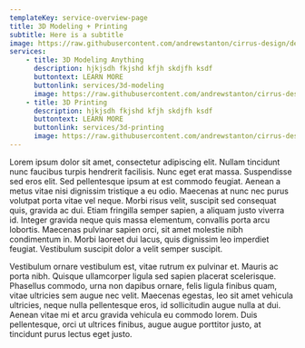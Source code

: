 ```yaml
---
templateKey: service-overview-page
title: 3D Modeling + Printing
subtitle: Here is a subtitle
image: https://raw.githubusercontent.com/andrewstanton/cirrus-design/develop/static/img/3d-scanning-floor-ceiling.jpg
services:
    - title: 3D Modeling Anything
      description: hjkjsdh fkjshd kfjh skdjfh ksdf 
      buttontext: LEARN MORE
      buttonlink: services/3d-modeling
      image: https://raw.githubusercontent.com/andrewstanton/cirrus-design/develop/static/img/3d-scanning-floor-ceiling.jpg
    - title: 3D Printing
      description: hjkjsdh fkjshd kfjh skdjfh ksdf 
      buttontext: LEARN MORE
      buttonlink: services/3d-printing 
      image: https://raw.githubusercontent.com/andrewstanton/cirrus-design/develop/static/img/3d-scanning-floor-ceiling.jpg
---
```

Lorem ipsum dolor sit amet, consectetur adipiscing elit. Nullam tincidunt nunc faucibus turpis hendrerit facilisis. Nunc eget erat massa. Suspendisse sed eros elit. Sed pellentesque ipsum at est commodo feugiat. Aenean a metus vitae nisi dignissim tristique a eu odio. Maecenas at nunc nec purus volutpat porta vitae vel neque. Morbi risus velit, suscipit sed consequat quis, gravida ac dui. Etiam fringilla semper sapien, a aliquam justo viverra id. Integer gravida neque quis massa elementum, convallis porta arcu lobortis. Maecenas pulvinar sapien orci, sit amet molestie nibh condimentum in. Morbi laoreet dui lacus, quis dignissim leo imperdiet feugiat. Vestibulum suscipit dolor a velit semper suscipit.

Vestibulum ornare vestibulum est, vitae rutrum ex pulvinar et. Mauris ac porta nibh. Quisque ullamcorper ligula sed sapien placerat scelerisque. Phasellus commodo, urna non dapibus ornare, felis ligula finibus quam, vitae ultricies sem augue nec velit. Maecenas egestas, leo sit amet vehicula ultricies, neque nulla pellentesque eros, id sollicitudin augue nulla at dui. Aenean vitae mi et arcu gravida vehicula eu commodo lorem. Duis pellentesque, orci ut ultrices finibus, augue augue porttitor justo, at tincidunt purus lectus eget justo.